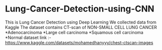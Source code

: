 # Lung-Cancer-Detection-using-CNN
This is Lung Cancer Detection using Deep Learning We collected data from Kaggle The dataset contains CT-scan of NON-SMALL CELL LUNG CANCER *Adenocarcinoma *Large cell carcinoma *Squamous cell carcinoma *Normal
dataset link :- https://www.kaggle.com/datasets/mohamedhanyyy/chest-ctscan-images
